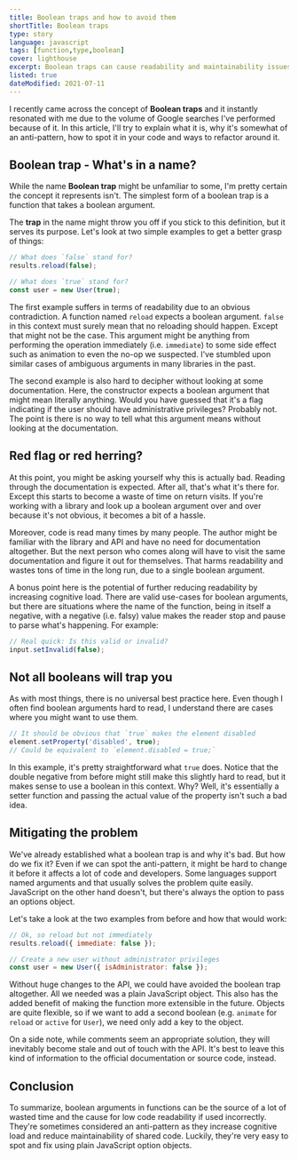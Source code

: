 ```yaml
---
title: Boolean traps and how to avoid them
shortTitle: Boolean traps
type: story
language: javascript
tags: [function,type,boolean]
cover: lighthouse
excerpt: Boolean traps can cause readability and maintainability issues in your code. Learn what they are, how to spot and fix them in this article.
listed: true
dateModified: 2021-07-11
---
```


I recently came across the concept of **Boolean traps** and it instantly resonated with me due to the volume of Google searches I've performed because of it. In this article, I'll try to explain what it is, why it's somewhat of an anti-pattern, how to spot it in your code and ways to refactor around it.

## Boolean trap - What's in a name?

While the name **Boolean trap** might be unfamiliar to some, I'm pretty certain the concept it represents isn't. The simplest form of a boolean trap is a function that takes a boolean argument.

The **trap** in the name might throw you off if you stick to this definition, but it serves its purpose. Let's look at two simple examples to get a better grasp of things:

```js
// What does `false` stand for?
results.reload(false);

// What does `true` stand for?
const user = new User(true);
```

The first example suffers in terms of readability due to an obvious contradiction. A function named `reload` expects a boolean argument. `false` in this context must surely mean that no reloading should happen. Except that might not be the case.  This argument might be anything from performing the operation immediately (i.e. `immediate`) to some side effect such as animation to even the no-op we suspected. I've stumbled upon similar cases of ambiguous arguments in many libraries in the past.

The second example is also hard to decipher without looking at some documentation. Here, the constructor expects a boolean argument that might mean literally anything. Would you have guessed that it's a flag indicating if the user should have administrative privileges? Probably not. The point is there is no way to tell what this argument means without looking at the documentation.

## Red flag or red herring?

At this point, you might be asking yourself why this is actually bad. Reading through the documentation is expected. After all, that's what it's there for. Except this starts to become a waste of time on return visits. If you're working with a library and look up a boolean argument over and over because it's not obvious, it becomes a bit of a hassle.

Moreover, code is read many times by many people. The author might be familiar with the library and API and have no need for documentation altogether. But the next person who comes along will have to visit the same documentation and figure it out for themselves. That harms readability and wastes tons of time in the long run, due to a single boolean argument.

A bonus point here is the potential of further reducing readability by increasing cognitive load. There are valid use-cases for boolean arguments,  but there are situations where the name of the function, being in itself a negative, with a negative (i.e. falsy) value makes the reader stop and pause to parse what's happening. For example:

```js
// Real quick: Is this valid or invalid?
input.setInvalid(false);
```

## Not all booleans will trap you

As with most things, there is no universal best practice here. Even though I often find boolean arguments hard to read, I understand there are cases where you might want to use them.

```js
// It should be obvious that `true` makes the element disabled
element.setProperty('disabled', true);
// Could be equivalent to `element.disabled = true;`
```

In this example, it's pretty straightforward what `true` does. Notice that the double negative from before might still make this slightly hard to read, but it makes sense to use a boolean in this context. Why? Well, it's essentially a setter function and passing the actual value of the property isn't such a bad idea.

## Mitigating the problem

We've already established what a boolean trap is and why it's bad. But how do we fix it? Even if we can spot the anti-pattern, it might be hard to change it before it affects a lot of code and developers. Some languages support named arguments and that usually solves the problem quite easily. JavaScript on the other hand doesn't, but there's always the option to pass an options object.

Let's take a look at the two examples from before and how that would work:

```js
// Ok, so reload but not immediately
results.reload({ immediate: false });

// Create a new user without administrator privileges
const user = new User({ isAdministrator: false });
```

Without huge changes to the API, we could have avoided the boolean trap altogether. All we needed was a plain JavaScript object. This also has the added benefit of making the function more extensible in the future. Objects are quite flexible, so if we want to add a second boolean (e.g. `animate` for `reload` or `active` for `User`), we need only add a key to the object.

On a side note, while comments seem an appropriate solution, they will inevitably become stale and out of touch with the API. It's best to leave this kind of information to the official documentation or source code, instead.

## Conclusion

To summarize, boolean arguments in functions can be the source of a lot of wasted time and the cause for low code readability if used incorrectly. They're sometimes considered an anti-pattern as they increase cognitive load and reduce maintainability of shared code. Luckily, they're very easy to spot and fix using plain JavaScript option objects.
